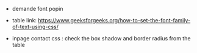 * demande font popin

* table link: https://www.geeksforgeeks.org/how-to-set-the-font-family-of-text-using-css/

* inpage contact css : check the box shadow and border radius from the table
